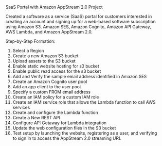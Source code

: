 SaaS Portal with Amazon AppStream 2.0 Project

Created a software as a service (SaaS) portal for customers interested in creating an account and signing up for a web-based software subscription using Amazon S3, Amazon SES, Amazon Cognito, Amazon API Gateway, AWS Lambda, and Amazon AppStream 2.0.

Step-by-Step Formation:
1. Select a Region
2. Create a new Amazon S3 bucket
3. Upload assets to the S3 bucket
4. Enable static website hosting for s3 bucket
5. Enable public read access for the s3 bucket
6. Add and Verify the sample email address identified in Amazon SES
7. Create an Amazon Cognito user pool
8. Add an app client to the user pool
9. Specify a custom FROM email address
10. Create an IAM policy for a custom IAM role
11. Create an IAM service role that allows the Lambda function to call AWS services
12. Create and configure the Lambda function
13. Create a New REST API
14. Configure API Getaway for Lambda integration
15. Update the web configuration files in the S3 bucket
16. Test setup by launching the website, registering as a user, and verifying to sign in to access the AppStream 2.0 streaming URL
